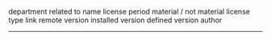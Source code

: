 department  related to  name  license period  material / not material  license type  link  remote version  installed version  defined version  author
----------  ----------  ----  --------------  -----------------------  ------------  ----  --------------  -----------------  ---------------  ------
